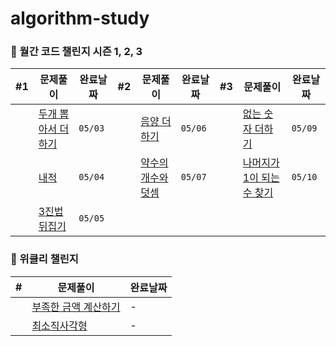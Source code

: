 # algorithm-study

### 🔖 월간 코드 챌린지 시즌 1, 2, 3

| #1 | 문제풀이 | 완료날짜 | #2 | 문제풀이 | 완료날짜 | #3 | 문제풀이 | 완료날짜 |
| --- | --- | --- | --- | --- | --- | --- | --- | --- | 
|  | [두개 뽑아서 더하기](https://github.com/yeojin822/algorithm-study/blob/main/src/main/java/%EB%91%90%EA%B0%9C%EB%BD%91%EC%95%84%EC%84%9C%EB%8D%94%ED%95%98%EA%B8%B0/Sum.java) | `05/03` |  | [음양 더하기](https://github.com/yeojin822/algorithm-study/blob/main/src/main/java/%EC%9D%8C%EC%96%91%EB%8D%94%ED%95%98%EA%B8%B0/Add.java) | `05/06` |  | [없는 숫자 더하기](https://github.com/yeojin822/algorithm-study/blob/main/src/main/java/%EC%97%86%EB%8A%94%EC%88%AB%EC%9E%90%EB%8D%94%ED%95%98%EA%B8%B0/NumAdd.java) | `05/09`| 
|  | [내적](https://github.com/yeojin822/algorithm-study/blob/main/src/main/java/%EB%82%B4%EC%A0%81/DotProduct.java) | `05/04`|  | [약수의 개수와 덧셈](https://github.com/yeojin822/algorithm-study/blob/main/src/main/java/%EC%95%BD%EC%88%98%EC%9D%98%EA%B0%9C%EC%88%98%EC%99%80%EB%8D%A7%EC%85%88/Divisor.java) | `05/07` |  | [나머지가 1이 되는수 찾기](https://github.com/yeojin822/algorithm-study/blob/main/src/main/java/%EB%82%98%EB%A8%B8%EC%A7%80%EA%B0%801%EC%9D%B4%EB%90%98%EB%8A%94%EC%88%98%EC%B0%BE%EA%B8%B0/findOne.java) | `05/10` |
|  | [3진법 뒤집기](https://github.com/yeojin822/algorithm-study/blob/main/src/main/java/%EC%82%BC%EC%A7%84%EB%B2%95%EB%92%A4%EC%A7%91%EA%B8%B0/Ternary.java) | `05/05` |


### 🔖 위클리 챌린지

| # | 문제풀이 | 완료날짜 |
| --- | --- | --- |
|  | [부족한 금액 계산하기]() | - | 
|  | [최소직사각형]() | - |
